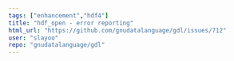 ```yaml
---
tags: ["enhancement","hdf4"]
title: "hdf_open - error reporting"
html_url: "https://github.com/gnudatalanguage/gdl/issues/712"
user: "slayoo"
repo: "gnudatalanguage/gdl"
---
```


